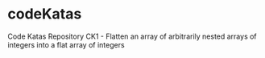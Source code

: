 # codeKatas
Code Katas Repository
CK1 - Flatten an array of arbitrarily nested arrays of integers into a flat array of integers

